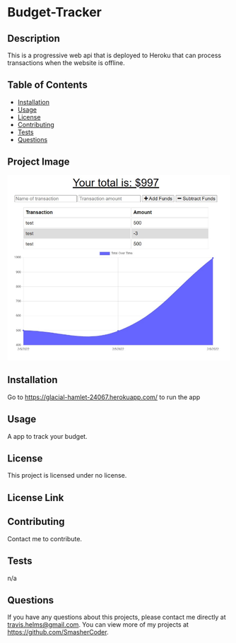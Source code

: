 # Budget-Tracker

  ## Description
  This is a progressive web api that is deployed to Heroku that can process transactions when the website is offline.

  ## Table of Contents
  * [Installation](#installation)
  * [Usage](#usage)
  * [License](#license)
  * [Contributing](#contributing)
  * [Tests](#tests)
  * [Questions](#questions)
  
  ## Project Image
  ![Screenshot of Project](./public/images/budgettracker.jpg)
  
  ## Installation 
  Go to https://glacial-hamlet-24067.herokuapp.com/ to run the app

  ## Usage 
  A app to track your budget.

  ## License 
  This project is licensed under no license.

  ## License Link
  

  ## Contributing 
  Contact me to contribute.

  ## Tests
  n/a

  ## Questions
  If you have any questions about this projects, please contact me directly at travis.helms@gmail.com. You can view more of my projects at https://github.com/SmasherCoder.

